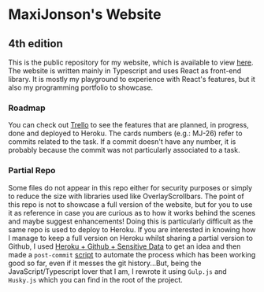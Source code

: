 # MaxiJonson's Website

## 4th edition

This is the public repository for my website, which is available to view [here](www.maxijonson.com). The website is written mainly in Typescript and uses React as front-end library. It is mostly my playground to experience with React's features, but it also my programming portfolio to showcase.

### Roadmap

You can check out [Trello](https://trello.com/b/9iho7pi4) to see the features that are planned, in progress, done and deployed to Heroku. The cards numbers (e.g.: MJ-26) refer to commits related to the task. If a commit doesn't have any number, it is probably because the commit was not particularly associated to a task.

### Partial Repo

Some files do not appear in this repo either for security purposes or simply to reduce the size with libraries used like OverlayScrollbars. The point of this repo is not to showcase a full version of the website, but for you to use it as reference in case you are curious as to how it works behind the scenes and maybe suggest enhancements! Doing this is particularly difficult as the same repo is used to deploy to Heroku. If you are interested in knowing how I manage to keep a full version on Heroku whilst sharing a partial version to Github, I used [Heroku + Github + Sensitive Data](https://gist.github.com/jczaplew/8307225) to get an idea and then made a `post-commit` [script](https://gist.github.com/maxijonson/a1470f10d0af78effcf74842780b095b) to automate the process which has been working good so far, even if it messes the git history...But, being the JavaScript/Typescript lover that I am, I rewrote it using `Gulp.js` and `Husky.js` which you can find in the root of the project.
